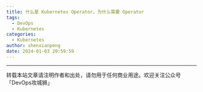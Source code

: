 ```yaml
---
title: 什么是 Kubernetes Operator，为什么需要 Operator
tags:
  - DevOps
  - Kubernetes
categories:
  - Kubernetes
author: shenxianpeng
date: 2024-01-03 20:59:59
---
```




---

转载本站文章请注明作者和出处，请勿用于任何商业用途。欢迎关注公众号「DevOps攻城狮」
